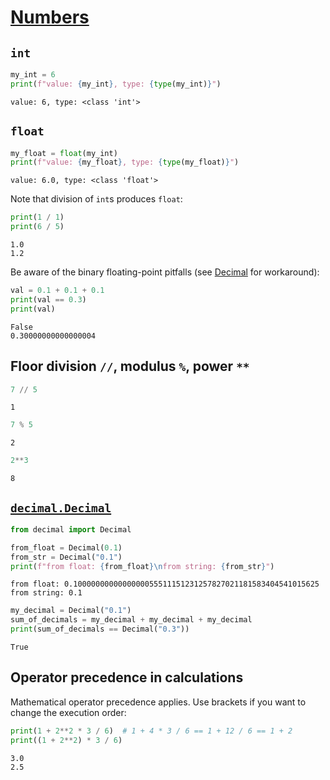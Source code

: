 # [Numbers](https://docs.python.org/3/library/stdtypes.html#numeric-types-int-float-complex)

## `int`

```python
my_int = 6
print(f"value: {my_int}, type: {type(my_int)}")
```

    value: 6, type: <class 'int'>

## `float`

```python
my_float = float(my_int)
print(f"value: {my_float}, type: {type(my_float)}")
```

    value: 6.0, type: <class 'float'>

Note that division of `int`s produces `float`:

```python
print(1 / 1)
print(6 / 5)
```

    1.0
    1.2

Be aware of the binary floating-point pitfalls (see [Decimal](#decimal) for workaround):

```python
val = 0.1 + 0.1 + 0.1
print(val == 0.3)
print(val)
```

    False
    0.30000000000000004

## Floor division `//`, modulus `%`, power `**`

```python
7 // 5
```

    1

```python
7 % 5
```

    2

```python
2**3
```

    8

<a id='decimal'></a>

## [`decimal.Decimal`](https://docs.python.org/3/library/decimal.html)

```python
from decimal import Decimal
```

```python
from_float = Decimal(0.1)
from_str = Decimal("0.1")
print(f"from float: {from_float}\nfrom string: {from_str}")
```

    from float: 0.1000000000000000055511151231257827021181583404541015625
    from string: 0.1

```python
my_decimal = Decimal("0.1")
sum_of_decimals = my_decimal + my_decimal + my_decimal
print(sum_of_decimals == Decimal("0.3"))
```

    True

## Operator precedence in calculations

Mathematical operator precedence applies. Use brackets if you want to change the execution order:

```python
print(1 + 2**2 * 3 / 6)  # 1 + 4 * 3 / 6 == 1 + 12 / 6 == 1 + 2
print((1 + 2**2) * 3 / 6)
```

    3.0
    2.5
